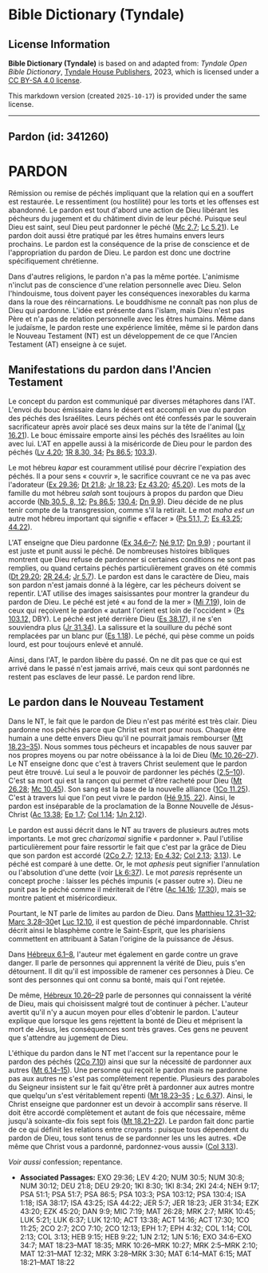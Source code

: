 # Bible Dictionary (Tyndale)

## License Information

**Bible Dictionary (Tyndale)** is based on and adapted from: _Tyndale Open Bible Dictionary_, [Tyndale House Publishers](https://tyndaleopenresources.com/), 2023, which is licensed under a [CC BY-SA 4.0 license](https://creativecommons.org/licenses/by-sa/4.0/legalcode.en).

This markdown version (created `2025-10-17`) is provided under the same license.



--------------------------------

## Pardon (id: 341260)

PARDON
======

Rémission ou remise de péchés impliquant que la relation qui en a souffert est restaurée. Le ressentiment (ou hostilité) pour les torts et les offenses est abandonné. Le pardon est tout d'abord une action de Dieu libérant les pécheurs du jugement et du châtiment divin de leur péché. Puisque seul Dieu est saint, seul Dieu peut pardonner le péché ([Mc 2\.7](https://ref.ly/Mark2:7); [Lc 5\.21](https://ref.ly/Luke5:21)). Le pardon doit aussi être pratiqué par les êtres humains envers leurs prochains. Le pardon est la conséquence de la prise de conscience et de l'appropriation du pardon de Dieu. Le pardon est donc une doctrine spécifiquement chrétienne.

Dans d'autres religions, le pardon n'a pas la même portée. L'animisme n'inclut pas de conscience d'une relation personnelle avec Dieu. Selon l'hindouisme, tous doivent payer les conséquences inexorables du karma dans la roue des réincarnations. Le bouddhisme ne connaît pas non plus de Dieu qui pardonne. L'idée est présente dans l'islam, mais Dieu n'est pas Père et n'a pas de relation personnelle avec les êtres humains. Même dans le judaïsme, le pardon reste une expérience limitée, même si le pardon dans le Nouveau Testament (NT) est un développement de ce que l'Ancien Testament (AT) enseigne à ce sujet.

Manifestations du pardon dans l'Ancien Testament
------------------------------------------------

Le concept du pardon est communiqué par diverses métaphores dans l'AT. L'envoi du bouc émissaire dans le désert est accompli en vue du pardon des péchés des Israélites. Leurs péchés ont été confessés par le souverain sacrificateur après avoir placé ses deux mains sur la tête de l'animal ([Lv 16\.21](https://ref.ly/Lev16:21)). Le bouc émissaire emporte ainsi les péchés des Israélites au loin avec lui. L'AT en appelle aussi à la miséricorde de Dieu pour le pardon des péchés ([Lv 4\.20](https://ref.ly/Lev4:20); [1R 8\.30, 34](https://ref.ly/1Kgs8:30,1Kgs8:34); [Ps 86\.5](https://ref.ly/Ps86:5); [103\.3](https://ref.ly/Ps103:3)).

Le mot hébreu *kapar* est couramment utilisé pour décrire l'expiation des péchés. Il a pour sens « couvrir », le sacrifice couvrant ce ne va pas avec l'adorateur ([Ex 29\.36](https://ref.ly/Exod29:36); [Dt 21\.8](https://ref.ly/Deut21:8); [Jr 18\.23](https://ref.ly/Jer18:23); [Ez 43\.20](https://ref.ly/Ezek43:20); [45\.20](https://ref.ly/Ezek45:20)). Les mots de la famille du mot hébreu *salah* sont toujours à propos du pardon que Dieu accorde ([Nb 30\.5, 8, 12](https://ref.ly/Num30:5,Num30:8,Num30:12); [Ps 86\.5](https://ref.ly/Ps86:5); [130\.4](https://ref.ly/Ps130:4); [Dn 9\.9](https://ref.ly/Dan9:9)). Dieu décide de ne plus tenir compte de la transgression, comme s'il la retirait. Le mot *maha est un* autre mot hébreu important qui signifie « effacer » ([Ps 51\.1, 7](https://ref.ly/Ps51:1,Ps51:7); [Es 43\.25](https://ref.ly/Isa43:25); [44\.22](https://ref.ly/Isa44:22)).

L'AT enseigne que Dieu pardonne ([Ex 34\.6–7](https://ref.ly/Exod34:6-Exod34:7); [Né 9\.17](https://ref.ly/Neh9:17); [Dn 9\.9](https://ref.ly/Dan9:9)) ; pourtant il est juste et punit aussi le péché. De nombreuses histoires bibliques montrent que Dieu refuse de pardonner si certaines conditions ne sont pas remplies, ou quand certains péchés particulièrement graves on été commis ([Dt 29\.20](https://ref.ly/Deut29:20); [2R 24\.4](https://ref.ly/2Kgs24:4); [Jr 5\.7](https://ref.ly/Jer5:7)). Le pardon est dans le caractère de Dieu, mais son pardon n'est jamais donné à la légère, car les pécheurs doivent se repentir. L'AT utilise des images saisissantes pour montrer la grandeur du pardon de Dieu. Le péché est jeté « au fond de la mer » ([Mi 7\.19](https://ref.ly/Mic7:19)), loin de ceux qui reçoivent le pardon « autant l'orient est loin de l'occident » ([Ps 103\.12,](https://ref.ly/Ps103:12) DBY). Le péché est jeté derrière Dieu ([Es 38\.17](https://ref.ly/Isa38:17)), il ne s'en souviendra plus ([Jr 31\.34](https://ref.ly/Jer31:34)). La salissure et la souillure du péché sont remplacées par un blanc pur ([Es 1\.18](https://ref.ly/Isa1:18)). Le péché, qui pèse comme un poids lourd, est pour toujours enlevé et annulé.

Ainsi, dans l'AT, le pardon libère du passé. On ne dit pas que ce qui est arrivé dans le passé n'est jamais arrivé, mais ceux qui sont pardonnés ne restent pas esclaves de leur passé. Le pardon rend libre.

Le pardon dans le Nouveau Testament
-----------------------------------

Dans le NT, le fait que le pardon de Dieu n'est pas mérité est très clair. Dieu pardonne nos péchés parce que Christ est mort pour nous. Chaque être humain a une dette envers Dieu qu'il ne pourrait jamais rembourser ([Mt 18\.23–35](https://ref.ly/Matt18:23-Matt18:35)). Nous sommes tous pécheurs et incapables de nous sauver par nos propres moyens ou par notre obéissance à la loi de Dieu ([Mc 10\.26–27](https://ref.ly/Mark10:26-Mark10:27)). Le NT enseigne donc que c'est à travers Christ seulement que le pardon peut être trouvé. Lui seul a le pouvoir de pardonner les péchés ([2\.5–10](https://ref.ly/Mark2:5-Mark2:10)). C'est sa mort qui est la rançon qui permet d'être racheté pour Dieu ([Mt 26\.28](https://ref.ly/Matt26:28); [Mc 10\.45](https://ref.ly/Mark10:45)). Son sang est la base de la nouvelle alliance ([1Co 11\.25](https://ref.ly/1Cor11:25)). C'est à travers lui que l'on peut vivre le pardon ([Hé 9\.15, 22](https://ref.ly/Heb9:15,Heb9:22)). Ainsi, le pardon est inséparable de la proclamation de la Bonne Nouvelle de Jésus\-Christ ([Ac 13\.38](https://ref.ly/Acts13:38); [Ep 1\.7](https://ref.ly/Eph1:7); [Col 1\.14](https://ref.ly/Col1:14); [1Jn 2\.12](https://ref.ly/1John2:12)).

Le pardon est aussi décrit dans le NT au travers de plusieurs autres mots importants. Le mot grec *charizomai* signifie « pardonner ». Paul l'utilise particulièrement pour faire ressortir le fait que c'est par la grâce de Dieu que son pardon est accordé ([2Co 2\.7](https://ref.ly/2Cor2:7); [12\.13](https://ref.ly/2Cor12:13); [Ep 4\.32](https://ref.ly/Eph4:32); [Col 2\.13](https://ref.ly/Col2:13); [3\.13](https://ref.ly/Col3:13)). Le péché est comparé à une dette. Or, le mot *aphesis* peut signifier l'annulation ou l'absolution d'une dette (voir [Lk 6:37](https://ref.ly/Luke6:37)). Le mot *paresis* représente un concept proche : laisser les péchés impunis (« passer outre »). Dieu ne punit pas le péché comme il mériterait de l'être ([Ac 14\.16](https://ref.ly/Acts14:16); [17\.30](https://ref.ly/Acts17:30)), mais se montre patient et miséricordieux.

Pourtant, le NT parle de limites au pardon de Dieu. Dans [Matthieu 12\.31–32](https://ref.ly/Matt12:31-Matt12:32); [Marc 3\.28–30](https://ref.ly/Mark3:28-Mark3:30)et [Luc 12\.10](https://ref.ly/Luke12:10), il est question de péché impardonnable. Christ décrit ainsi le blasphème contre le Saint\-Esprit, que les pharisiens commettent en attribuant à Satan l'origine de la puissance de Jésus. 

Dans [Hébreux 6\.1–8](https://ref.ly/Heb6:1-Heb6:8), l'auteur met également en garde contre un grave danger. Il parle de personnes qui apprennent la vérité de Dieu, puis s'en détournent. Il dit qu'il est impossible de ramener ces personnes à Dieu. Ce sont des personnes qui ont connu sa bonté, mais qui l'ont rejetée.

De même, [Hébreux 10\.26–29](https://ref.ly/Heb10:26-Heb10:29) parle de personnes qui connaissent la vérité de Dieu, mais qui choisissent malgré tout de continuer à pécher. L'auteur avertit qu'il n'y a aucun moyen pour elles d'obtenir le pardon. L'auteur explique que lorsque les gens rejettent la bonté de Dieu et méprisent la mort de Jésus, les conséquences sont très graves. Ces gens ne peuvent que s'attendre au jugement de Dieu. 

L'éthique du pardon dans le NT met l'accent sur la repentance pour le pardon des péchés ([2Co 7\.10](https://ref.ly/2Cor7:10)) ainsi que sur la nécessité de pardonner aux autres ([Mt 6\.14–15](https://ref.ly/Matt6:14-Matt6:15)). Une personne qui reçoit le pardon mais ne pardonne pas aux autres ne s'est pas complètement repentie. Plusieurs des paraboles du Seigneur insistent sur le fait qu'être prêt à pardonner aux autres montre que quelqu'un s'est véritablement repenti ([Mt 18\.23–35](https://ref.ly/Matt18:23-Matt18:35) ; [Lc 6\.37](https://ref.ly/Luke6:37)). Ainsi, le Christ enseigne que pardonner est un devoir à accomplir sans réserve. Il doit être accordé complètement et autant de fois que nécessaire, même jusqu'à soixante\-dix fois sept fois ([Mt 18\.21–22](https://ref.ly/Matt18:21-Matt18:22)). Le pardon fait donc partie de ce qui définit les relations entre croyants : puisque tous dépendent du pardon de Dieu, tous sont tenus de se pardonner les uns les autres. «De même que Christ vous a pardonné, pardonnez\-vous aussi» ([Col 3\.13](https://ref.ly/Col3:13)).

*Voir aussi* confession; repentance.

* **Associated Passages:** EXO 29:36; LEV 4:20; NUM 30:5; NUM 30:8; NUM 30:12; DEU 21:8; DEU 29:20; 1KI 8:30; 1KI 8:34; 2KI 24:4; NEH 9:17; PSA 51:1; PSA 51:7; PSA 86:5; PSA 103:3; PSA 103:12; PSA 130:4; ISA 1:18; ISA 38:17; ISA 43:25; ISA 44:22; JER 5:7; JER 18:23; JER 31:34; EZK 43:20; EZK 45:20; DAN 9:9; MIC 7:19; MAT 26:28; MRK 2:7; MRK 10:45; LUK 5:21; LUK 6:37; LUK 12:10; ACT 13:38; ACT 14:16; ACT 17:30; 1CO 11:25; 2CO 2:7; 2CO 7:10; 2CO 12:13; EPH 1:7; EPH 4:32; COL 1:14; COL 2:13; COL 3:13; HEB 9:15; HEB 9:22; 1JN 2:12; 1JN 5:16; EXO 34:6–EXO 34:7; MAT 18:23–MAT 18:35; MRK 10:26–MRK 10:27; MRK 2:5–MRK 2:10; MAT 12:31–MAT 12:32; MRK 3:28–MRK 3:30; MAT 6:14–MAT 6:15; MAT 18:21–MAT 18:22


